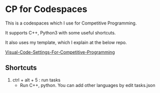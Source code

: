 
# CP for Codespaces

This is a codespaces which I use for Competitive Programming.

It supports C++, Python3 with some useful shortcuts.

It also uses my template, which I explain at the below repo.

[Visual-Code-Settings-For-Competitive-Programming](https://github.com/CyberFlower/Visual-Code-Settings-For-Competitive-Programming)

## Shortcuts
1. ctrl + alt + 5 : run tasks
    * Run C++, python. You can add other languages by edit tasks.json